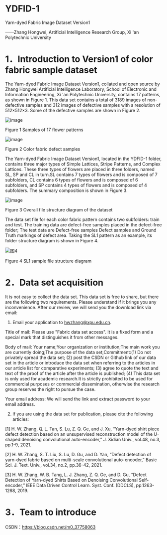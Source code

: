 # YDFID-1
Yarn-dyed Fabric Image Dataset Version1

——Zhang Hongwei, Artificial Intelligence Research Group, Xi 'an Polytechnic University

# 1．Introduction to Version1 of color fabric sample dataset

The Yarn-dyed Fabric Image Dataset Version1, collated and open source by Zhang Hongwei Artificial Intelligence Laboratory, School of Electronic and Information Engineering, Xi 'an Polytechnic University, contains 17 patterns, as shown in Figure 1. This data set contains a total of 3189 images of non-defective samples and 312 images of defective samples with a resolution of 512×512×3. Some of the defective samples are shown in Figure 2.

![image](https://user-images.githubusercontent.com/86339216/123088667-9b247380-d458-11eb-9b37-5c6a385739b9.png)

Figure 1 Samples of 17 flower patterns

![image](https://user-images.githubusercontent.com/86339216/123088703-a4addb80-d458-11eb-9312-b73a3119ec25.png)

Figure 2 Color fabric defect samples

The Yarn-dyed Fabric Image Dataset Version1, located in the YDFID-1 folder, contains three major types of Simple Lattices, Stripe Patterns, and Complex Lattices. These three types of flowers are placed in three folders, named SL, SP and CL in turn.SL contains 7 types of flowers and is composed of 7 subfolders, CL contains 6 types of flowers and is composed of 6 subfolders, and SP contains 4 types of flowers and is composed of 4 subfolders. The summary composition is shown in Figure 3.

![image](https://user-images.githubusercontent.com/86339216/123088740-b1323400-d458-11eb-9a63-2954c3740722.png)

Figure 3 Overall file structure diagram of the dataset

The data set file for each color fabric pattern contains two subfolders: train and test. The training data are defect-free samples placed in the defect-free folder; The test data are Defect-free samples Defect samples and Ground Truth markings of defect area. Taking the SL1 pattern as an example, its folder structure diagram is shown in Figure 4.

![图4](https://user-images.githubusercontent.com/86339216/123088822-cd35d580-d458-11eb-908d-681f9c22f31b.jpg)

Figure 4 SL1 sample file structure diagram

# 2．Data set acquisition

It is not easy to collect the data set. This data set is free to share, but there are the following two requirements. Please understand if it brings you any inconvenience. After our review, we will send you the download link via email:

1. Email your application to hwzhang@xpu.edu.cn.

Title of mail: Please use "Fabric data set access". It is a fixed form and a special mark that distinguishes it from other messages.

Body of mail: Your name;Your organization or institution;The main work you are currently doing;The purpose of the data set;Commitment:(1) Do not privately spread the data set; (2) post the CSDN or Github link of our data set in the article or introduce the data set when referring to the articles in our article list for comparative experiments; (3) agree to quote the text and text of the proof of the article after the article is published; (4) This data set is only used for academic research.It is strictly prohibited to be used for commercial purposes or commercial dissemination, otherwise the research group reserves the right to pursue the case.

Your email address: We will send the link and extract password to your email address.

2. If you are using the data set for publication, please cite the following articles:

[1] H. W. Zhang, Q. L. Tan, S. Lu, Z. Q. Ge, and J. Xu, “Yarn-dyed shirt piece defect detection based on an unsupervised reconstruction model of the U-shaped denoising convolutional auto-encoder,” J. Xidian Univ., vol.48, no.3, pp.1-9, 2021.

[2] H. W. Zhang, S. T. Liu, S. Lu, D. Gu, and D. Yan, “Defect detection of yarn-dyed fabric based on multi-scale convolutional auto-encoder,” Basic Sci. J. Text. Univ., vol.34, no.2, pp.36-42, 2021.

[3] H. W. Zhang, W. B. Tang, L. J. Zhang, Z. Q. Ge, and D. Gu, “Defect Detection of Yarn-dyed Shirts Based on Denoising Convolutional Self-encoder,” IEEE Data Driven Control Learn. Syst. Conf. (DDCLS), pp.1263-1268, 2019.

# 3．Team to introduce

CSDN：https://blog.csdn.net/m0_37758063
